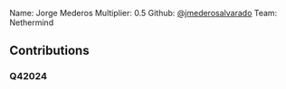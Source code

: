 Name: Jorge Mederos
Multiplier: 0.5
Github: [@jmederosalvarado](https://github.com/jmederosalvarado)
Team: Nethermind

## Contributions
### Q42024
